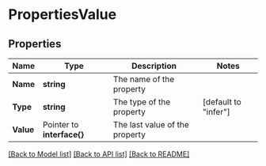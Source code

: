 # PropertiesValue

## Properties

Name | Type | Description | Notes
------------ | ------------- | ------------- | -------------
**Name** | **string** | The name of the property | 
**Type** | **string** | The type of the property | [default to "infer"]
**Value** | Pointer to **interface{}** | The last value of the property | 

[[Back to Model list]](../README.md#documentation-for-models) [[Back to API list]](../README.md#documentation-for-api-endpoints) [[Back to README]](../README.md)


